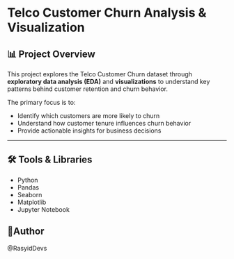 # Telco Customer Churn Analysis & Visualization

## 📊 Project Overview
This project explores the Telco Customer Churn dataset through **exploratory data analysis (EDA)** and **visualizations** to understand key patterns behind customer retention and churn behavior.

The primary focus is to:
- Identify which customers are more likely to churn
- Understand how customer tenure influences churn behavior
- Provide actionable insights for business decisions

---

## 🛠️ Tools & Libraries
- Python
- Pandas
- Seaborn
- Matplotlib
- Jupyter Notebook

## 🧠Author
@RasyidDevs


